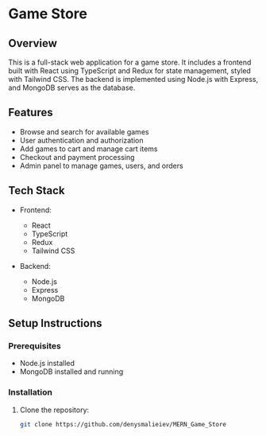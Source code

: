 # Game Store

## Overview

This is a full-stack web application for a game store. It includes a frontend built with React using TypeScript and Redux for state management, styled with Tailwind CSS. The backend is implemented using Node.js with Express, and MongoDB serves as the database.

## Features

- Browse and search for available games
- User authentication and authorization
- Add games to cart and manage cart items
- Checkout and payment processing
- Admin panel to manage games, users, and orders

## Tech Stack

- Frontend:

  - React
  - TypeScript
  - Redux
  - Tailwind CSS

- Backend:
  - Node.js
  - Express
  - MongoDB

## Setup Instructions

### Prerequisites

- Node.js installed
- MongoDB installed and running

### Installation

1. Clone the repository:
   ```bash
   git clone https://github.com/denysmalieiev/MERN_Game_Store
   ```
